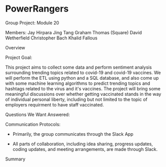 # PowerRangers
Group Project: Module 20 


Members:
Jay Hirpara
Jing Tang
Graham Thomas (Square)
David Wetherfield
Christopher Bach
Khalid Fallous

Overview



Project Goal:

This project aims to collect some data and perform sentiment analysis surrounding trending topics related to covid-19 and covid-19 vaccines. We will perform the ETL using python and a SQL database, and also come up with some machine learning algorithms to predict trending topics and hashtags related to the virus and it's vaccines.  The project will bring some meaningful discussions over whether getting vaccinated stands in the way of individual personal liberty, including but not limited to the topic of employers requirment to have staff vaccinated.



Questions We Want Answered:

Communication Protocols:
- Primarily, the group communicates through the Slack App

- All parts of collaboration, including idea sharing, progress updates, coding updates, and meeting arrangements, are made through Slack.


Summary
